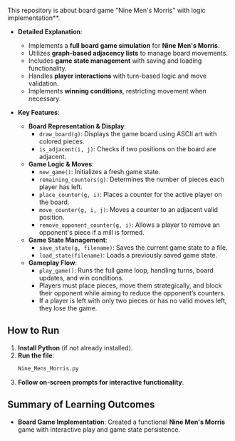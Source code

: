 This repository is about board game "Nine Men's Morris" with logic implementation**.

- **Detailed Explanation**:
  - Implements a **full board game simulation** for **Nine Men's Morris**.
  - Utilizes **graph-based adjacency lists** to manage board movements.
  - Includes **game state management** with saving and loading functionality.
  - Handles **player interactions** with turn-based logic and move validation.
  - Implements **winning conditions**, restricting movement when necessary.

- **Key Features**:
  - **Board Representation & Display**:
    - `draw_board(g)`: Displays the game board using ASCII art with colored pieces.
    - `is_adjacent(i, j)`: Checks if two positions on the board are adjacent.
  - **Game Logic & Moves**:
    - `new_game()`: Initializes a fresh game state.
    - `remaining_counters(g)`: Determines the number of pieces each player has left.
    - `place_counter(g, i)`: Places a counter for the active player on the board.
    - `move_counter(g, i, j)`: Moves a counter to an adjacent valid position.
    - `remove_opponent_counter(g, i)`: Allows a player to remove an opponent's piece if a mill is formed.
  - **Game State Management**:
    - `save_state(g, filename)`: Saves the current game state to a file.
    - `load_state(filename)`: Loads a previously saved game state.
  - **Gameplay Flow**:
    - `play_game()`: Runs the full game loop, handling turns, board updates, and win conditions.
    - Players must place pieces, move them strategically, and block their opponent while aiming to reduce the opponent’s counters.
    - If a player is left with only two pieces or has no valid moves left, they lose the game.

## How to Run
1. **Install Python** (if not already installed).
2. **Run the file**:
   ```bash
   Nine_Mens_Morris.py
   ```
3. **Follow on-screen prompts for interactive functionality**.

## Summary of Learning Outcomes
- **Board Game Implementation**: Created a functional **Nine Men's Morris** game with interactive play and game state persistence.

